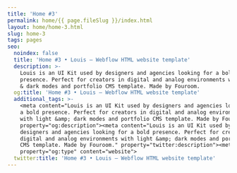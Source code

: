 ```yaml
---
title: 'Home #3'
permalink: home/{{ page.fileSlug }}/index.html
layout: home/home-3.html
slug: home-3
tags: pages
seo:
  noindex: false
  title: 'Home #3 • Louis – Webflow HTML website template'
  description: >-
    Louis is an UI Kit used by designers and agencies looking for a bold
    presence. Perfect for creators in digital and analog environments with light
    & dark modes and portfolio CMS template. Made by Fouroom.
  og:title: 'Home #3 • Louis – Webflow HTML website template'
  additional_tags: >-
    <meta content="Louis is an UI Kit used by designers and agencies looking for
    a bold presence. Perfect for creators in digital and analog environments
    with light &amp; dark modes and portfolio CMS template. Made by Fouroom."
    property="og:description"><meta content="Louis is an UI Kit used by
    designers and agencies looking for a bold presence. Perfect for creators in
    digital and analog environments with light &amp; dark modes and portfolio
    CMS template. Made by Fouroom." property="twitter:description"><meta
    property="og:type" content="website">
  twitter:title: 'Home #3 • Louis – Webflow HTML website template'
---
```



